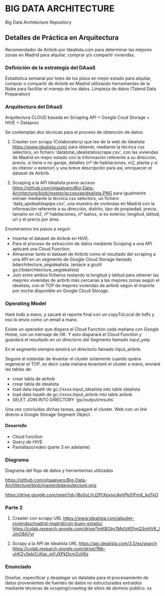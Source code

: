 # BIG DATA ARCHITECTURE
Big Data Architecture Repository

## Detalles de Práctica en Arquitectura
Recomendador de Airbnb por Idealista.com para determinar las mejores zonas en Madrid para alquilar, comprar y/o compartir viviendas.

### Definición de la estrategia del DAaaS
Estadística semanal por lotes de los pisos en mejor estado para alquilar, comprar o compartir de Airbnb en Madrid utilizando herramientas de la Nube para facilitar el manejo de los datos.
Limpieza de datos (Talend Data Preparation)

### Arquitectura del DAaaS
Arquitectura CLOUD basada en Scraping API + Google Coud Storage + HIVE + Dataproc

Se contemplan dos técnicas para el proceso de obtención de datos:

1. Crawler con scrapy (Colaboratory) que lee de la web de Idealista https://www.idealista.com/ para obtener, mediante la técnica css selectors, un fichero 'datatotal_idealistatoscrape.csv', con las viviendas de Madrid en mejor estado con la información referente a su dirección, precio, si tiene o no garaje, detalles (nº de habitaciones, m2, planta y si es interior o exterior) y una breve descripción para así, enriquecer el dataset de Airbnb.

2. Scraping a la API Idealista previo acceso https://github.com/olgaalvaro/Big-Data-Architecture/blob/master/accesoapidealista.PNG para igualmente extraer mediante la técnica css selectors, un fichero 'data_apidealistapipe.csv', una muestra de viviendas en Madrid con la información referente a su dirección, distrito, tipo de propiedad, precio, tamaño en m2, nº habitaciones, nº baños, si es exterior, longitud, latitud, url y el precio por área.

Enumeramos los pasos a seguir:

- Insertar el dataset de Airbnb en HIVE.
- Para el proceso de extracción de datos mediante Scraping a una API aplicaré una Cloud Function.
- Almacenar tanto el dataset de Airbnb como el resultado del scraping a una API en un segmento de Google Cloud Storage llamado bdarchitecture_segidealista.  (enlace a gsutil gs://bdarchitecture_segidealista)
- Join entre ambos ficheros restando la longitud y latitud para obtener las mejores viviendas de airbnb más cercanas a las mejores zonas según el idealista, con el TOP de mejores viviendas de airbnb según el importe por noche disponible en Google Cloud Storage.

### Operating Model
Haré todo a mano, y sacaré el reporte final con un copyToLocal de hdfs y eso lo envio como un email a mano.

Existe un operador que dispara el Cloud Function cada mañana con Google Home, con un mensaje de OK. Y esto disparará el Cloud Function y guardará el resultado en un directorio del Segmento llamado input_yelp.

En el segmento siempre existirá un directorio llamado input_airbnb.

Seguire el estandar de levantar el cluster solamente cuando quiera regenerar el TOP, es decir cada mañana levantaré el cluster  a mano, enviaré las tablas de:

- crear tabla de airbnb
- crear tabla de idealista
- load data inpath de gc://xxxx:input_idealista into table idealista
- load data inpath de gc://xxxx:input_airbnb into table airbnb
- SELET JOIN INTO DIRECTORY 'gs//output/results'

Una vez concluidas dichas tareas, apagaré el cluster.
Web con un link directo a Google Storage Segment Object.

#### Desarrollo

- Cloud function
- Query de HIVE
- Pantallazo/video (parte 3 en adelante)


### Diagrama
Diagrama del flujo de datos y herramientas utilizadas

https://github.com/olgaalvaro/Big-Data-Architecture/blob/master/bdarquitecture.png

https://drive.google.com/open?id=18s0uLHJ2PrXpvivcAvhPk01FmX_kgTkO


### Parte 2 

1. Crawler con scrapy URL https://www.idealista.com/alquiler-viviendas/madrid-madrid/con-buen-estado/
https://colab.research.google.com/drive/1mKBOby1MsfzKEfmQ3sHiVK_lJmO8A7yr

2. Scrapy a la API de Idealista URL https://api.idealista.com/3.5/es/search
https://colab.research.google.com/drive/1Nb-uhKZy3ebiOJKar_mYJXPkDcmZoV6z

### Enunciado
Diseñar, especificar y desplegar un datalake para el procesamiento de datos provenientes de fuentes de datos no estructurados extraídos mediante técnicas de scraping/crawling de sitios de dominio público.
xx
